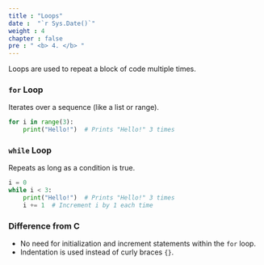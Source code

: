 ```yaml
---
title : "Loops"
date :  "`r Sys.Date()`" 
weight : 4 
chapter : false
pre : " <b> 4. </b> "
---
```

Loops are used to repeat a block of code multiple times.

### `for` Loop

Iterates over a sequence (like a list or range).

```python
for i in range(3):
    print("Hello!")  # Prints "Hello!" 3 times
```

### `while` Loop

Repeats as long as a condition is true.

```python
i = 0
while i < 3:
    print("Hello!")  # Prints "Hello!" 3 times
    i += 1  # Increment i by 1 each time

```

### Difference from C

- No need for initialization and increment statements within the `for` loop.
- Indentation is used instead of curly braces `{}`.